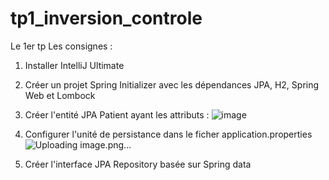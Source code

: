 # tp1_inversion_controle
Le 1er tp
Les consignes :
1. Installer IntelliJ Ultimate
2. Créer un projet Spring Initializer avec les dépendances JPA, H2, Spring Web et Lombock

   
3. Créer l'entité JPA Patient ayant les attributs :
![image](https://github.com/user-attachments/assets/4ccbef73-fb78-4303-9f2d-bdeb61158963)
4. Configurer l'unité de persistance dans le ficher application.properties
![Uploading image.png…]()
5. Créer l'interface JPA Repository basée sur Spring data
   


